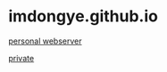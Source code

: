 # imdongye.github.io

[personal webserver](http://dongye.duckdns.org)

[private](https://imdongye.notion.site/7-cc2bb08339884da2b6382a045a4916c5?pvs=4)
